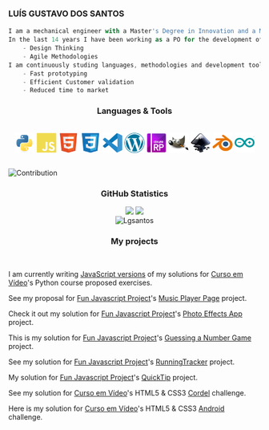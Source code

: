 ### LUÍS GUSTAVO DOS SANTOS
```dart
I am a mechanical engineer with a Master's Degree in Innovation and a MBA.
In the last 14 years I have been working as a PO for the development of new services and processes using:
    - Design Thinking
    - Agile Methodologies
I am continuously studing languages, methodologies and development tools for:
    - Fast prototyping
    - Efficient Customer validation
    - Reduced time to market
```
<h3 align="center" height="20" >Languages & Tools</h3>
				 
<div style="display: inline_block;" align="center"><br>
	<img align="center" alt="Python" height="40" width="40" src="https://raw.githubusercontent.com/devicons/devicon/master/icons/python/python-original.svg">
	<img align="center" alt="Javascript" height="40" width="40" src="https://raw.githubusercontent.com/devicons/devicon/master/icons/javascript/javascript-plain.svg">
	<img align="center" alt="HTML5" height="40" width="40" src="https://raw.githubusercontent.com/devicons/devicon/master/icons/html5/html5-original.svg">
	<img align="center" alt="CSS3" height="40" width="40" src="https://raw.githubusercontent.com/devicons/devicon/master/icons/css3/css3-original.svg">
	<img align="center" alt="Visual Studio Code" height="40" width="40" src="https://raw.githubusercontent.com/devicons/devicon/master/icons/vscode/vscode-original.svg">
	<img align="center" alt="WordPress" height="40" width="40" src="https://raw.githubusercontent.com/Lgsantos/HTML5_e_CSS3/main/images/logo_wordpress.svg">
	<img align="center" alt="Axure RP 8" height="40" width="40" src="https://github.com/Lgsantos/HTML5_e_CSS3/blob/401c861b7274baae5bcbc2d6a2b407a148e66bac/images/axure-rp-pro.png">
	<img align="center" alt="Gimp" height="40" width="40" src="https://raw.githubusercontent.com/devicons/devicon/master/icons/gimp/gimp-original.svg">
	<img align="center" alt="Inkscape" height="40" width="40" src="https://raw.githubusercontent.com/devicons/devicon/master/icons/inkscape/inkscape-original.svg">
	<img align="center" alt="Blender" height="40" width="40" src="https://raw.githubusercontent.com/devicons/devicon/master/icons/blender/blender-original.svg">
	<img align="center" alt="Arduino" height="40" width="40" src="https://raw.githubusercontent.com/devicons/devicon/master/icons/arduino/arduino-original.svg">
</div><br> 

![Contribution](https://activity-graph.herokuapp.com/graph?username=Lgsantos&theme=xcode&hide_border=true&area=true)

<h3 align="center" height="20" >GitHub Statistics</h3>

<div align="center">
    <img height="160em" src="https://github-readme-stats.vercel.app/api?username=Lgsantos&theme=dark&show_icons=true"/>
    <img height="160em" src="https://github-readme-stats.vercel.app/api/top-langs/?username=Lgsantos&layout=compact&langs_count=7&theme=dark   "/>
</div>
<div align="center">
        <img height="200" width="750" src="https://github-readme-streak-stats.herokuapp.com/?user=Lgsantos&theme=dark" alt="Lgsantos" />
</div>

<h3 align="center" height="20" >My projects</h3><br>

<p>I am currently writing <a href="https://lgsantos.github.io/Python_Curso_em_Video/", target="_blank"> JavaScript versions</a> of my solutions for <a href="https://www.cursoemvideo.com/">Curso em Vídeo</a>'s Python course proposed exercises.</p>
<p>See my proposal for <a href="https://fun-javascript-projects.com/">Fun Javascript Project</a>'s <a href="https://lgsantos.github.io/MusicPlayer/", target="_blank">Music Player Page</a> project.</p>
<p>Check it out my solution for <a href="https://fun-javascript-projects.com/">Fun Javascript Project</a>'s <a href="https://lgsantos.github.io/PhotoEffectsApp/", target="_blank">Photo Effects App</a> project.</p>
<p>This is my solution for <a href="https://fun-javascript-projects.com/">Fun Javascript Project</a>'s <a href="https://lgsantos.github.io/NumberGuessing/", target="_blank">Guessing a Number Game</a> project.</p>
<p>See my solution for <a href="https://fun-javascript-projects.com/">Fun Javascript Project</a>'s <a href="https://lgsantos.github.io/RunningTracker/", target="_blank">RunningTracker</a> project.</p>
<p>My solution for <a href="https://fun-javascript-projects.com/">Fun Javascript Project</a>'s <a href="https://lgsantos.github.io/QuickTip/", target="_blank">QuickTip</a> project.</p>
<p>See my solution for <a href="https://www.cursoemvideo.com/">Curso em Vídeo</a>'s HTML5 & CSS3 <a href="https://lgsantos.github.io/Cordel/", target="_blank">Cordel</a> challenge.</p>
<p>Here is my solution for <a href="https://www.cursoemvideo.com/">Curso em Vídeo</a>'s HTML5 & CSS3 <a href="https://lgsantos.github.io/Android/", target="_blank">Android</a> challenge.</p>
<!--
**Lgsantos/lgsantos** is a ✨ _special_ ✨ repository because its `README.md` (this file) appears on your GitHub profile.

Here are some ideas to get you started:

- 🔭 I’m currently working on ...
- 🌱 I’m currently learning ...
- 👯 I’m looking to collaborate on ...
- 🤔 I’m looking for help with ...
- 💬 Ask me about ...
- 📫 How to reach me: ...
- 😄 Pronouns: ...
- ⚡ Fun fact: ...
-->
